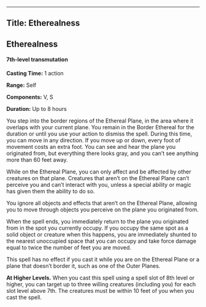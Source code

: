 -------------------------
Title: Etherealness
-------------------------

## Etherealness

#### 7th-level transmutation


**Casting Time:** 1 action 

**Range:** Self 

**Components:** V, S 

**Duration:** Up to 8 hours


You step into the border regions of the Ethereal Plane, in the area
where it overlaps with your current plane. You remain in the Border
Ethereal for the duration or until you use your action to dismiss the
spell. During this time, you can move in any direction. If you move up
or down, every foot of movement costs an extra foot. You can see and
hear the plane you originated from, but everything there looks gray, and
you can’t see anything more than 60 feet away.

While on the Ethereal Plane, you can only affect and be affected by
other creatures on that plane. Creatures that aren’t on the Ethereal
Plane can’t perceive you and can’t interact with you, unless a special
ability or magic has given them the ability to do so.

You ignore all objects and effects that aren’t on the Ethereal Plane,
allowing you to move through objects you perceive on the plane you
originated from.

When the spell ends, you immediately return to the plane you originated
from in the spot you currently occupy. If you occupy the same spot as a
solid object or creature when this happens, you are immediately shunted
to the nearest unoccupied space that you can occupy and take force
damage equal to twice the number of feet you are moved.

This spell has no effect if you cast it while you are on the Ethereal
Plane or a plane that doesn’t border it, such as one of the Outer
Planes.

**At Higher Levels.** When you cast this spell using a spell
slot of 8th level or higher, you can target up to three willing
creatures (including you) for each slot level above 7th. The creatures
must be within 10 feet of you when you cast the spell.


